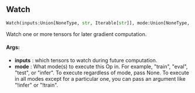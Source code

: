 ## Watch
```python
Watch(inputs:Union[NoneType, str, Iterable[str]], mode:Union[NoneType, str, Iterable[str]]=None) -> None
```
Watch one or more tensors for later gradient computation.



#### Args:

* **inputs** :  which tensors to watch during future computation.
* **mode** :  What mode(s) to execute this Op in. For example, "train", "eval", "test", or "infer". To execute            regardless of mode, pass None. To execute in all modes except for a particular one, you can pass an argument            like "!infer" or "!train".    